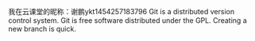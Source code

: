 我在云课堂的昵称：谢鹏ykt1454257183796
Git is a distributed version control system.
Git is free software distributed under the GPL.
Creating a new branch is quick.
